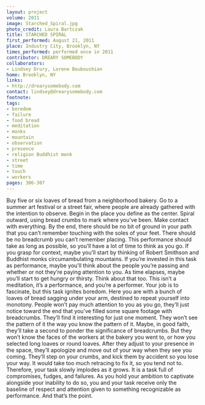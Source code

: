 ```yaml
---
layout: project
volume: 2011
image: Starched_Spiral.jpg
photo_credit: Laura Bartczak
title: STARCHED SPIRAL
first_performed: August 21, 2011
place: Industry City, Brooklyn, NY
times_performed: performed once in 2011
contributor: DREARY SOMEBODY
collaborators:
- Lindsey Drury, Lorene Bouboushian
home: Brooklyn, NY
links:
- http://drearysomebody.com
contact: lindsey@drearysomebody.com
footnote: 
tags:
- boredom
- failure
- food bread
- meditation
- monks
- mountain
- observation
- presence
- religion Buddhist monk
- street
- time
- touch
- workers
pages: 306-307
---
```


Buy five or six loaves of bread from a neighborhood bakery. Go to a summer art festival or a street fair, where people are already gathered with the intention to observe. Begin in the place you define as the center. Spiral outward, using bread crumbs to mark where you’ve been. Make contact with everything. By the end, there should be no bit of ground in your path that you can’t remember touching with the soles of your feet. There should be no breadcrumb you can’t remember placing. This performance should take as long as possible, so you’ll have a lot of time to think as you go. If you grasp for context, maybe you’ll start by thinking of Robert Smithson and Buddhist monks circumambulating mountains. If you’re invested in this task as performance, maybe you’ll think about the people you’re passing and whether or not they’re paying attention to you. As time elapses, maybe you’ll start to get hungry or thirsty. Think about that too. This isn’t a meditation, it’s a performance, and you’re a performer. Your job is to fascinate, but this task ignites boredom. Here you are with a bunch of loaves of bread sagging under your arm, destined to repeat yourself into monotony. People won’t pay much attention to you as you go, they’ll just notice toward the end that you’ve filled some square footage with breadcrumbs. They’ll find it interesting for just one moment. They won’t see the pattern of it the way you know the pattern of it. Maybe, in good faith, they’ll take a second to ponder the significance of breadcrumbs. But they won’t know the faces of the workers at the bakery you went to, or how you selected long loaves or round loaves. After they adjust to your presence in the space, they’ll apologize and move out of your way when they see you coming. They’ll step on your crumbs, and kick them by accident so you lose your way. It would take too much retracing to fix it, so you tend not to. Therefore, your task slowly implodes as it grows. It is a task full of compromises, fudges, and failures. As you hold your ambition to captivate alongside your inability to do so, you and your task receive only the baseline of respect and attention given to something recognizable as performance. And that’s the point.
